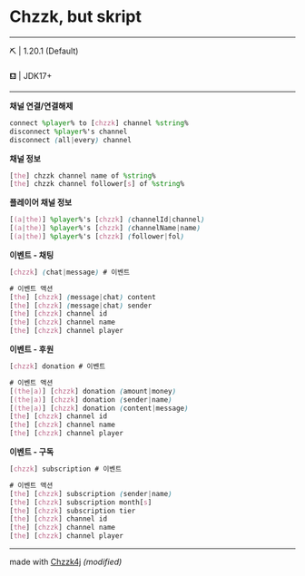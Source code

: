 # Chzzk, but skript

---

⛏ | 1.20.1 (Default)

⛾ | JDK17+

---

__채널 연결/연결해제__
```scss
connect %player% to [chzzk] channel %string%
disconnect %player%'s channel
disconnect (all|every) channel
```

__채널 정보__
```scss
[the] chzzk channel name of %string%
[the] chzzk channel follower[s] of %string%
```
__플레이어 채널 정보__
```scss
[(a|the)] %player%'s [chzzk] (channelId|channel)
[(a|the)] %player%'s [chzzk] (channelName|name)
[(a|the)] %player%'s [chzzk] (follower|fol)
```

__이벤트 - 채팅__
```scss
[chzzk] (chat|message) # 이벤트

# 이벤트 액션
[the] [chzzk] (message|chat) content
[the] [chzzk] (message|chat) sender
[the] [chzzk] channel id
[the] [chzzk] channel name
[the] [chzzk] channel player
```

__이벤트 - 후원__
```scss
[chzzk] donation # 이벤트

# 이벤트 액션
[(the|a)] [chzzk] donation (amount|money)
[(the|a)] [chzzk] donation (sender|name)
[(the|a)] [chzzk] donation (content|message)
[the] [chzzk] channel id
[the] [chzzk] channel name
[the] [chzzk] channel player
```

__이벤트 - 구독__
```scss
[chzzk] subscription # 이벤트

# 이벤트 액션
[the] [chzzk] subscription (sender|name)
[the] [chzzk] subscription month[s]
[the] [chzzk] subscription tier
[the] [chzzk] channel id
[the] [chzzk] channel name
[the] [chzzk] channel player
```

---

made with [Chzzk4j](https://github.com/R2turnTrue/chzzk4j) *(modified)*

